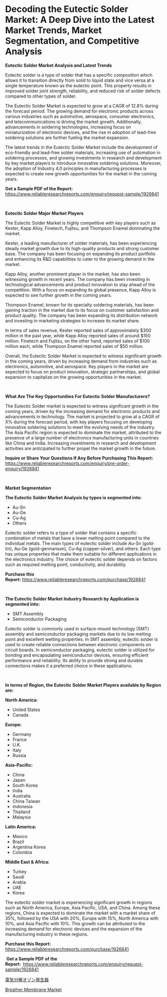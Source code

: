 <p><h1>Decoding the Eutectic Solder Market: A Deep Dive into the Latest Market Trends, Market Segmentation, and Competitive Analysis</h1></p><p><strong>Eutectic Solder Market Analysis and Latest Trends</strong></p>
<p><p>Eutectic solder is a type of solder that has a specific composition which allows it to transition directly from solid to liquid state and vice versa at a single temperature known as the eutectic point. This property results in improved solder joint strength, reliability, and reduced risk of solder defects compared to other types of solder.</p><p>The Eutectic Solder Market is expected to grow at a CAGR of 12.8% during the forecast period. The growing demand for electronic products across various industries such as automotive, aerospace, consumer electronics, and telecommunications is driving the market growth. Additionally, advancements in soldering technologies, increasing focus on miniaturization of electronic devices, and the rise in adoption of lead-free soldering solutions are further fueling the market expansion.</p><p>The latest trends in the Eutectic Solder Market include the development of eco-friendly and lead-free solder materials, increasing use of automation in soldering processes, and growing investments in research and development by key market players to introduce innovative soldering solutions. Moreover, the adoption of Industry 4.0 principles in manufacturing processes is expected to create new growth opportunities for the market in the coming years.</p></p>
<p><strong>Get a Sample PDF of the Report:&nbsp;</strong> <a href="https://www.reliableresearchreports.com/enquiry/request-sample/1926841">https://www.reliableresearchreports.com/enquiry/request-sample/1926841</a></p>
<p>&nbsp;</p>
<p><strong>Eutectic Solder Major Market Players</strong></p>
<p><p>The Eutectic Solder Market is highly competitive with key players such as Kester, Kapp Alloy, Finetech, Fujitsu, and Thompson Enamel dominating the market. </p><p>Kester, a leading manufacturer of solder materials, has been experiencing steady market growth due to its high-quality products and strong customer base. The company has been focusing on expanding its product portfolio and enhancing its R&D capabilities to cater to the growing demand in the market.</p><p>Kapp Alloy, another prominent player in the market, has also been witnessing growth in recent years. The company has been investing in technological advancements and product innovation to stay ahead of the competition. With a focus on expanding its global presence, Kapp Alloy is expected to see further growth in the coming years.</p><p>Thompson Enamel, known for its specialty soldering materials, has been gaining traction in the market due to its focus on customer satisfaction and product quality. The company has been expanding its distribution network and investing in marketing strategies to increase its market share.</p><p>In terms of sales revenue, Kester reported sales of approximately $300 million in the past year, while Kapp Alloy reported sales of around $150 million. Finetech and Fujitsu, on the other hand, reported sales of $100 million each, while Thompson Enamel reported sales of $50 million.</p><p>Overall, the Eutectic Solder Market is expected to witness significant growth in the coming years, driven by increasing demand from industries such as electronics, automotive, and aerospace. Key players in the market are expected to focus on product innovation, strategic partnerships, and global expansion to capitalize on the growing opportunities in the market.</p></p>
<p>&nbsp;</p>
<p><strong>What Are The Key Opportunities For Eutectic Solder Manufacturers?</strong></p>
<p><p>The Eutectic Solder market is expected to witness significant growth in the coming years, driven by the increasing demand for electronic products and advancements in technology. The market is projected to grow at a CAGR of X% during the forecast period, with key players focusing on developing innovative soldering solutions to meet the evolving needs of the industry. The Asia Pacific region is expected to dominate the market, attributed to the presence of a large number of electronics manufacturing units in countries like China and India. Increasing investments in research and development activities are anticipated to further propel the market growth in the future.</p></p>
<p><strong>Inquire or Share Your Questions If Any Before Purchasing This Report:</strong> <a href="https://www.reliableresearchreports.com/enquiry/pre-order-enquiry/1926841">https://www.reliableresearchreports.com/enquiry/pre-order-enquiry/1926841</a></p>
<p>&nbsp;</p>
<p><strong>Market Segmentation</strong></p>
<p><strong>The Eutectic Solder Market Analysis by types is segmented into:</strong></p>
<p><ul><li>Au-Sn</li><li>Au-Ge</li><li>Cu-Ag</li><li>Others</li></ul></p>
<p><p>Eutectic solder refers to a type of solder that contains a specific combination of metals that have a lower melting point compared to the individual metals. The main types of eutectic solder include Au-Sn (gold-tin), Au-Ge (gold-germanium), Cu-Ag (copper-silver), and others. Each type has unique properties that make them suitable for different applications in the electronics industry. The choice of eutectic solder depends on factors such as required melting point, conductivity, and durability.</p></p>
<p><strong>Purchase this Report:&nbsp;</strong><a href="https://www.reliableresearchreports.com/purchase/1926841">https://www.reliableresearchreports.com/purchase/1926841</a></p>
<p>&nbsp;</p>
<p><strong>The Eutectic Solder Market Industry Research by Application is segmented into:</strong></p>
<p><ul><li>SMT Assembly</li><li>Semiconductor Packaging</li></ul></p>
<p><p>Eutectic solder is commonly used in surface-mount technology (SMT) assembly and semiconductor packaging markets due to its low melting point and excellent wetting properties. In SMT assembly, eutectic solder is used to create reliable connections between electronic components on circuit boards. In semiconductor packaging, eutectic solder is utilized for bonding and encapsulating semiconductor devices, ensuring efficient performance and reliability. Its ability to provide strong and durable connections makes it a preferred choice in these applications.</p></p>
<p>&nbsp;</p>
<p><strong>In terms of Region, the Eutectic Solder Market Players available by Region are:</strong></p>
<p>
    <p> <strong> North America: </strong>
        <ul>
            <li>United States</li>
            <li>Canada</li>
        </ul>
        </p> 
    <p> <strong> Europe: </strong>
        <ul>
            <li>Germany</li>
            <li>France</li>
            <li>U.K.</li>
            <li>Italy</li>
            <li>Russia</li>
        </ul>
        </p> 
    <p> <strong> Asia-Pacific: </strong>
        <ul>
            <li>China</li>
            <li>Japan</li>
            <li>South Korea</li>
            <li>India</li>
            <li>Australia</li>
            <li>China Taiwan</li>
            <li>Indonesia</li>
            <li>Thailand</li>
            <li>Malaysia</li>
        </ul>
        </p> 
    <p> <strong> Latin America: </strong>
        <ul>
            <li>Mexico</li>
            <li>Brazil</li>
            <li>Argentina Korea</li>
            <li>Colombia</li>
        </ul>
        </p> 
    <p> <strong> Middle East & Africa: </strong>
        <ul>
            <li>Turkey</li>
            <li>Saudi</li>
            <li>Arabia</li>
            <li>UAE</li>
            <li>Korea</li>
        </ul>
    </p>
    </p>
<p><p>The eutectic solder market is experiencing significant growth in regions such as North America, Europe, Asia Pacific, USA, and China. Among these regions, China is expected to dominate the market with a market share of 35%, followed by the USA with 20%, Europe with 15%, North America with 10%, and Asia Pacific with 10%. This growth can be attributed to the increasing demand for electronic devices and the expansion of the manufacturing industry in these regions.</p></p>
<p><strong>Purchase this Report: </strong><a href="https://www.reliableresearchreports.com/purchase/1926841">https://www.reliableresearchreports.com/purchase/1926841</a></p>
<p>&nbsp;<strong>Get a Sample PDF of the Report:&nbsp;&nbsp;</strong><a href="https://www.reliableresearchreports.com/enquiry/request-sample/1926841">https://www.reliableresearchreports.com/enquiry/request-sample/1926841</a></p>
<p><strong></strong></p>
<p><p><a href="https://github.com/mohamedbakry57/Market-Research-Report-List-2/blob/main/3474309193027.md">電気分解オゾン発生器</a></p><p><a href="https://github.com/JameTravis/Market-Research-Report-List-4/blob/main/breather-membrane-market.md">Breather Membrane Market</a></p></p>